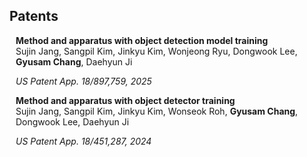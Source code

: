 ## Patents

<h4 href="https://patents.google.com/patent/US20250157195A1/en" style="margin:0 10px 0;">Method and apparatus with object detection model training</h4>

<ul style="padding: 0; margin: 0 10px 0;">
  <a ><autocolor>Sujin Jang, Sangpil Kim, Jinkyu Kim, Wonjeong Ryu, Dongwook Lee, <strong>Gyusam Chang</strong>, Daehyun Ji</autocolor></a><br>

  <a ><autocolor><i>US Patent App. 18/897,759, 2025</i></autocolor></a>
</ul>


<h4 href="Method and apparatus with object detection model training" style="margin:0 10px 0;">Method and apparatus with object detector training</h4>

<ul style="padding: 0; margin: 0 10px 0;">
  <a ><autocolor>Sujin Jang, Sangpil Kim, Jinkyu Kim, Wonseok Roh, <strong>Gyusam Chang</strong>, Dongwook Lee, Daehyun Ji</autocolor></a><br>

  <a ><autocolor><i>US Patent App. 18/451,287, 2024</i></autocolor></a>
</ul>

<br>

